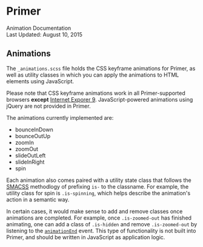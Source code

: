 Primer
===
Animation Documentation  
Last Updated: August 10, 2015

Animations
--
The `_animations.scss` file holds the CSS keyframe animations for Primer, as well as utility classes in which you can apply the animations to HTML elements using JavaScript.

Please note that CSS keyframe animations work in all Primer-supported browsers **except** [Internet Exporer 9](http://caniuse.com/#feat=css-animation). JavaScript-powered animations using jQuery are not provided in Primer.

The animations currently implemented are:

- bounceInDown
- bounceOutUp
- zoomIn
- zoomOut
- slideOutLeft
- slideInRight
- spin

Each animation also comes paired with a utility state class that follows the [SMACSS](https://smacss.com/book/type-state) methodlogy of prefixing `is-` to the classname. For example, the utility class for spin is `.is-spinning`, which helps describe the animation's action in a semantic way.

In certain cases, it would make sense to add and remove classes once animations are completed. For example, once `.is-zoomed-out` has finished animating, one can add a class of `.is-hidden` and remove `.is-zoomed-out` by listening to the [`animationEnd`](https://developer.mozilla.org/en-US/docs/Web/Events/animationend) event. This type of functionality is not built into Primer, and should be written in JavaScript as application logic.